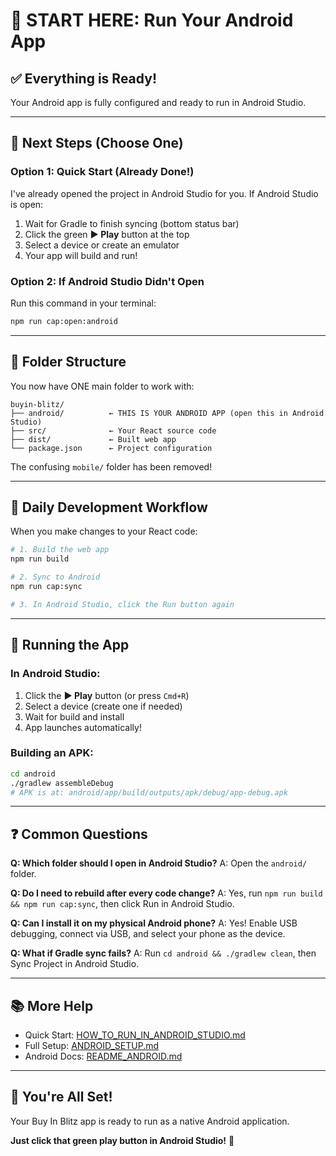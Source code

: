 # 🚀 START HERE: Run Your Android App

## ✅ Everything is Ready!

Your Android app is fully configured and ready to run in Android Studio.

---

## 🎯 Next Steps (Choose One)

### Option 1: Quick Start (Already Done!)
I've already opened the project in Android Studio for you. If Android Studio is open:
1. Wait for Gradle to finish syncing (bottom status bar)
2. Click the green **▶️ Play** button at the top
3. Select a device or create an emulator
4. Your app will build and run!

### Option 2: If Android Studio Didn't Open
Run this command in your terminal:
```bash
npm run cap:open:android
```

---

## 📁 Folder Structure

You now have ONE main folder to work with:

```
buyin-blitz/
├── android/          ← THIS IS YOUR ANDROID APP (open this in Android Studio)
├── src/              ← Your React source code
├── dist/             ← Built web app
└── package.json      ← Project configuration
```

The confusing `mobile/` folder has been removed!

---

## 🔄 Daily Development Workflow

When you make changes to your React code:

```bash
# 1. Build the web app
npm run build

# 2. Sync to Android
npm run cap:sync

# 3. In Android Studio, click the Run button again
```

---

## 📱 Running the App

### In Android Studio:
1. Click the **▶️ Play** button (or press `Cmd+R`)
2. Select a device (create one if needed)
3. Wait for build and install
4. App launches automatically!

### Building an APK:
```bash
cd android
./gradlew assembleDebug
# APK is at: android/app/build/outputs/apk/debug/app-debug.apk
```

---

## ❓ Common Questions

**Q: Which folder should I open in Android Studio?**
A: Open the `android/` folder.

**Q: Do I need to rebuild after every code change?**
A: Yes, run `npm run build && npm run cap:sync`, then click Run in Android Studio.

**Q: Can I install it on my physical Android phone?**
A: Yes! Enable USB debugging, connect via USB, and select your phone as the device.

**Q: What if Gradle sync fails?**
A: Run `cd android && ./gradlew clean`, then Sync Project in Android Studio.

---

## 📚 More Help

- Quick Start: [HOW_TO_RUN_IN_ANDROID_STUDIO.md](HOW_TO_RUN_IN_ANDROID_STUDIO.md)
- Full Setup: [ANDROID_SETUP.md](ANDROID_SETUP.md)
- Android Docs: [README_ANDROID.md](README_ANDROID.md)

---

## 🎉 You're All Set!

Your Buy In Blitz app is ready to run as a native Android application.

**Just click that green play button in Android Studio!** 🚀

